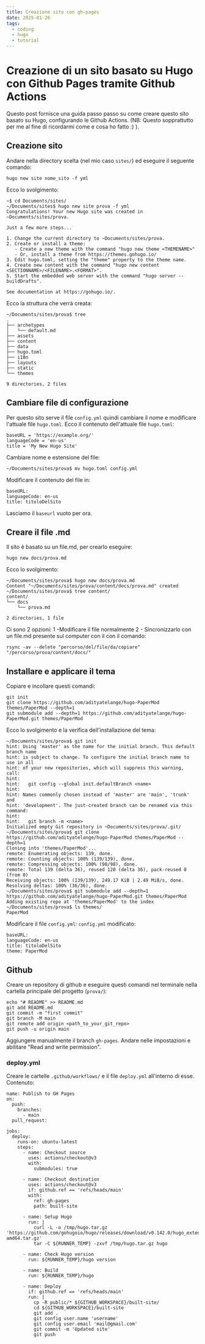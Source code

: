 ```yaml
---
title: Creazione sito con gh-pages
date: 2025-01-26
tags:
  - coding
  - hugo
  - tutorial
---
```

# Creazione di un sito basato su Hugo con Github Pages tramite Github Actions
Questo post fornisce una guida passo passo su come creare questo sito basato su Hugo, configurando le Github Actions. (NB: Questo sopprattutto per me al fine di ricordarmi come e cosa ho fatto :) ).
## Creazione sito
Andare nella directory scelta (nel mio caso `sites/`) ed eseguire il seguente comando:
```
hugo new site nome_sito -f yml
```
Ecco lo svolgimento:
```
~$ cd Documents/sites/
~/Documents/sites$ hugo new site prova -f yml
Congratulations! Your new Hugo site was created in ~Documents/sites/prova.

Just a few more steps...

1. Change the current directory to ~Documents/sites/prova.
2. Create or install a theme:
   - Create a new theme with the command "hugo new theme <THEMENAME>"
   - Or, install a theme from https://themes.gohugo.io/
3. Edit hugo.toml, setting the "theme" property to the theme name.
4. Create new content with the command "hugo new content <SECTIONNAME>/<FILENAME>.<FORMAT>".
5. Start the embedded web server with the command "hugo server --buildDrafts".

See documentation at https://gohugo.io/.
```
Ecco la struttura che verrà creata:
```
~/Documents/sites/prova$ tree
.
├── archetypes
│   └── default.md
├── assets
├── content
├── data
├── hugo.toml
├── i18n
├── layouts
├── static
└── themes

9 directories, 2 files
```
## Cambiare file di configurazione
Per questo sito serve il file `config.yml` quindi cambiare il nome e modificare l'attuale file `hugo.toml`. 
Ecco il contenuto dell'attuale file `hugo.toml`:
```
baseURL = 'https://example.org/'
languageCode = 'en-us'
title = 'My New Hugo Site'
```
Cambiare nome e estensione del file:
```
~/Documents/sites/prova$ mv hugo.toml config.yml
```
Modificare il contenuto del file in:
```
baseURL:
languageCode: en-us
title: titoloDelSito
```
Lasciamo il `baseurl` vuoto per ora.
## Creare il file .md
Il sito è basato su un file.md, per crearlo eseguire:
```
hugo new docs/prova.md
```
Ecco lo svolgimento:
```
~/Documents/sites/prova$ hugo new docs/prova.md
Content "~/Documents/sites/prova/content/docs/prova.md" created
~/Documents/sites/prova$ tree content/
content/
└── docs
    └── prova.md
    
2 directories, 1 file
```
Ci sono 2 opzioni:
1 -Modificare il file normalmente
2 - Sincronizzarlo con un file.md presente sul computer con il con il comando:
```
rsync -av --delete "percorso/del/file/da/copiare" "/percorso/prova/content/docs/"
```
## Installare e applicare il tema
Copiare e incollare questi comandi:
```
git init
git clone https://github.com/adityatelange/hugo-PaperMod themes/PaperMod --depth=1
git submodule add --depth=1 https://github.com/adityatelange/hugo-PaperMod.git themes/PaperMod
```
Ecco lo svolgimento e la verifica dell'installazione del tema:
```
~/Documents/sites/prova$ git init
hint: Using 'master' as the name for the initial branch. This default branch name
hint: is subject to change. To configure the initial branch name to use in all
hint: of your new repositories, which will suppress this warning, call:
hint: 
hint: 	git config --global init.defaultBranch <name>
hint: 
hint: Names commonly chosen instead of 'master' are 'main', 'trunk' and
hint: 'development'. The just-created branch can be renamed via this command:
hint: 
hint: 	git branch -m <name>
Initialized empty Git repository in ~Documents/sites/prova/.git/
~/Documents/sites/prova$ git clone https://github.com/adityatelange/hugo-PaperMod themes/PaperMod --depth=1
Cloning into 'themes/PaperMod'...
remote: Enumerating objects: 139, done.
remote: Counting objects: 100% (139/139), done.
remote: Compressing objects: 100% (98/98), done.
remote: Total 139 (delta 36), reused 120 (delta 36), pack-reused 0 (from 0)
Receiving objects: 100% (139/139), 249.17 KiB | 2.49 MiB/s, done.
Resolving deltas: 100% (36/36), done.
~/Documents/sites/prova$ git submodule add --depth=1 https://github.com/adityatelange/hugo-PaperMod.git themes/PaperMod
Adding existing repo at 'themes/PaperMod' to the index
~/Documents/sites/prova$ ls themes/
PaperMod
```
Modificare il file `config.yml`:
`config.yml` modificato:
```
baseURL:
languageCode: en-us
title: titoloDelSito
theme: PaperMod
```
## Github
Creare un repository di github e eseguire questi comandi nel terminale nella cartella principale del progetto (`prova/`):
```
echo "# README" >> README.md
git add README.md
git commit -m "first commit"
git branch -M main
git remote add origin <path_to_your_git_repo>
git push -u origin main
```
Aggiungere manualmente il branch `gh-pages`.
Andare nelle impostazioni e abilitare "Read and write permission".
### deploy.yml
Creare le cartelle `.github/workflows/` e il file `deploy.yml` all'interno di esse.
Contenuto:
```
name: Publish to GH Pages
on:
  push:
    branches:
      - main
  pull_request:

jobs:
  deploy:
    runs-on: ubuntu-latest
    steps:
      - name: Checkout source
        uses: actions/checkout@v3
        with:
          submodules: true

      - name: Checkout destination
        uses: actions/checkout@v3
        if: github.ref == 'refs/heads/main'
        with:
          ref: gh-pages
          path: built-site

      - name: Setup Hugo
        run: |
          curl -L -o /tmp/hugo.tar.gz 'https://github.com/gohugoio/hugo/releases/download/v0.142.0/hugo_extended_0.142.0_linux-amd64.tar.gz'
          tar -C ${RUNNER_TEMP} -zxvf /tmp/hugo.tar.gz hugo

      - name: Check Hugo version
        run: ${RUNNER_TEMP}/hugo version

      - name: Build
        run: ${RUNNER_TEMP}/hugo

      - name: Deploy
        if: github.ref == 'refs/heads/main'
        run: |
          cp -R public/* ${GITHUB_WORKSPACE}/built-site/
          cd ${GITHUB_WORKSPACE}/built-site
          git add .
          git config user.name 'username'
          git config user.email 'mail@gmail.com'
          git commit -m 'Updated site'
          git push
```

